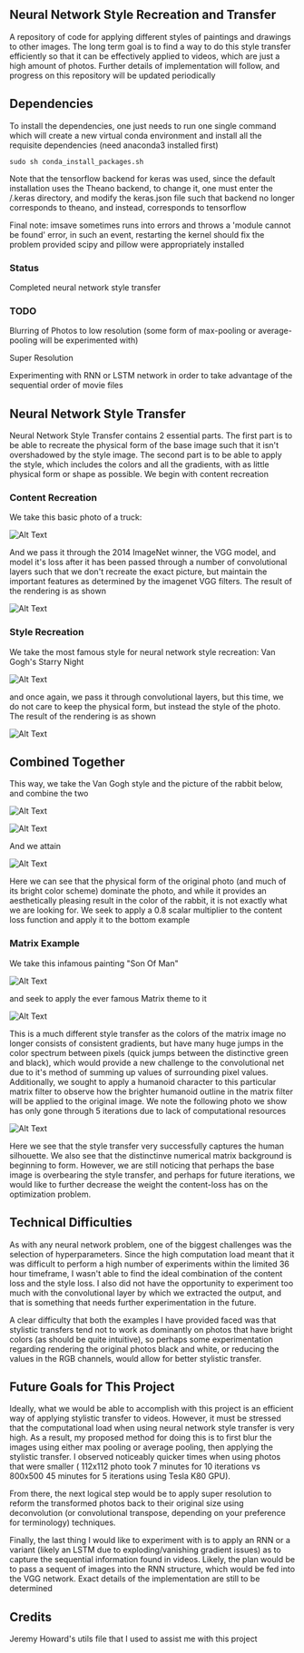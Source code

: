 ## Neural Network Style Recreation and Transfer

A repository of code for applying different styles of paintings and drawings to other images. The long term goal is to find a way to do this style transfer efficiently so that it can be effectively applied to videos, which are just a high amount of photos. Further details of implementation will follow, and progress on this repository will be updated periodically

## Dependencies

To install the dependencies, one just needs to run one single command which will create a new virtual conda environment and install all the requisite dependencies (need anaconda3 installed first)

    sudo sh conda_install_packages.sh

Note that the tensorflow backend for keras was used, since the default installation uses the Theano backend, to change it, one must enter the /.keras directory, and modify the keras.json file such that backend no longer corresponds to theano, and instead, corresponds to tensorflow

Final note: imsave sometimes runs into errors and throws a 'module cannot be found' error, in such an event, restarting the kernel should fix the problem provided scipy and pillow were appropriately installed
    

### Status

Completed neural network style transfer

### TODO

Blurring of Photos to low resolution (some form of max-pooling or average-pooling will be experimented with)

Super Resolution

Experimenting with RNN or LSTM network in order to take advantage of the sequential order of movie files

## Neural Network Style Transfer

Neural Network Style Transfer contains 2 essential parts. The first part is to be able to recreate the physical form of the base image such that it isn't overshadowed by the style image. The second part is to be able to apply the style, which includes the colors and all the gradients, with as little physical form or shape as possible. We begin with content recreation

### Content Recreation

We take this basic photo of a truck:

![Alt Text](https://github.com/uhmwpe/artistic_gen/blob/master/images/truck.png)

And we pass it through the 2014 ImageNet winner, the VGG model, and model it's loss after it has been passed through a number of convolutional layers such that we don't recreate the exact picture, but maintain the important features as determined by the imagenet VGG filters. The result of the rendering is as shown

![Alt Text](https://github.com/uhmwpe/artistic_gen/blob/master/images/content_recreate.gif)

### Style Recreation

We take the most famous style for neural network style recreation: Van Gogh's Starry Night

![Alt Text](https://github.com/uhmwpe/artistic_gen/blob/master/images/starry_night.jpg)

and once again, we pass it through convolutional layers, but this time, we do not care to keep the physical form, but instead the style of the photo. The result of the rendering is as shown

![Alt Text](https://github.com/uhmwpe/artistic_gen/blob/master/images/style_recreate.gif)

## Combined Together

This way, we take the Van Gogh style and the picture of the rabbit below, and combine the two

![Alt Text](https://github.com/uhmwpe/artistic_gen/blob/master/images/original.png)

![Alt Text](https://github.com/uhmwpe/artistic_gen/blob/master/images/starry_night.jpg)

And we attain

![Alt Text](https://github.com/uhmwpe/artistic_gen/blob/master/images/style_transfer.gif)

Here we can see that the physical form of the original photo (and much of its bright color scheme) dominate the photo, and while it provides an aesthetically pleasing result in the color of the rabbit, it is not exactly what we are looking for. We seek to apply a 0.8 scalar multiplier to the content loss function and apply it to the bottom example

### Matrix Example

We take this infamous painting "Son Of Man"

![Alt Text](https://github.com/uhmwpe/artistic_gen/blob/master/images/son-of-man.jpg)

and seek to apply the ever famous Matrix theme to it

![Alt Text](https://github.com/uhmwpe/artistic_gen/blob/master/images/matrix.jpg)

This is a much different style transfer as the colors of the matrix image no longer consists of consistent gradients, but have many huge jumps in the color spectrum between pixels (quick jumps between the distinctive green and black), which would provide a new challenge to the convolutional net due to it's method of summing up values of surrounding pixel values. Additionally, we sought to apply a humanoid character to this particular matrix filter to observe how the brighter humanoid outline in the matrix filter will be applied to the original image. We note the following photo we show has only gone through 5 iterations due to lack of computational resources

![Alt Text](https://github.com/uhmwpe/artistic_gen/blob/master/images/matrix_style_transfer.gif)

Here we see that the style transfer very successfully captures the human silhouette. We also see that the distinctinve numerical matrix background is beginning to form. However, we are still noticing that perhaps the base image is overbearing the style transfer, and perhaps for future iterations, we would like to further decrease the weight the content-loss has on the optimization problem.

## Technical Difficulties

As with any neural network problem, one of the biggest challenges was the selection of hyperparameters. Since the high computation load meant that it was difficult to perform a high number of experiments within the limited 36 hour timeframe, I wasn't able to find the ideal combination of the content loss and the style loss. I also did not have the opportunity to experiment too much with the convolutional layer by which we extracted the output, and that is something that needs further experimentation in the future. 

A clear difficulty that both the examples I have provided faced was that stylistic transfers tend not to work as dominantly on photos that have bright colors (as should be quite intuitive), so perhaps some experimentation regarding rendering the original photos black and white, or reducing the values in the RGB channels, would allow for better stylistic transfer. 

## Future Goals for This Project

Ideally, what we would be able to accomplish with this project is an efficient way of applying stylistic transfer to videos. However, it must be stressed that the computational load when using neural network style transfer is very high. As a result, my proposed method for doing this is to first blur the images using either max pooling or average pooling, then applying the stylistic transfer. I observed noticeably quicker times when using photos that were smaller ( 112x112 photo took 7 minutes for 10 iterations vs 800x500 45 minutes for 5 iterations using Tesla K80 GPU).

From there, the next logical step would be to apply super resolution to reform the transformed photos back to their original size using deconvolution (or convolutional transpose, depending on your preference for terminology) techniques. 

Finally, the last thing I would like to experiment with is to apply an RNN or a variant (likely an LSTM due to exploding/vanishing gradient issues) as to capture the sequential information found in videos. Likely, the plan would be to pass a sequent of images into the RNN structure, which would be fed into the VGG network. Exact details of the implementation are still to be determined

## Credits

Jeremy Howard's utils file that I used to assist me with this project 

